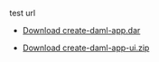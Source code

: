 test url

- [Download create-daml-app.dar](https://[[HOST_SUBDOMAIN]]-8080-[[KATACODA_HOST]].environments.katacoda.com/create-daml-app.dar)

- [Download create-daml-app-ui.zip](https://[[HOST_SUBDOMAIN]]-8080-[[KATACODA_HOST]].environments.katacoda.com/create-daml-app-ui.zip)
